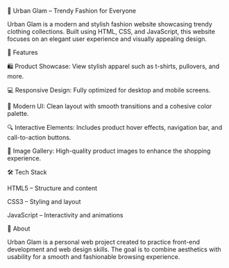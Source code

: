 🌸 Urban Glam – Trendy Fashion for Everyone

Urban Glam is a modern and stylish fashion website showcasing trendy clothing collections. Built using HTML, CSS, and JavaScript, this website focuses on an elegant user experience and visually appealing design.

💫 Features

🛍️ Product Showcase: View stylish apparel such as t-shirts, pullovers, and more.

💻 Responsive Design: Fully optimized for desktop and mobile screens.

🎨 Modern UI: Clean layout with smooth transitions and a cohesive color palette.

🔍 Interactive Elements: Includes product hover effects, navigation bar, and call-to-action buttons.

📸 Image Gallery: High-quality product images to enhance the shopping experience.

🛠️ Tech Stack

HTML5 – Structure and content

CSS3 – Styling and layout

JavaScript – Interactivity and animations

💖 About

Urban Glam is a personal web project created to practice front-end development and web design skills. The goal is to combine aesthetics with usability for a smooth and fashionable browsing experience.
